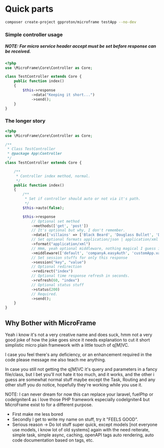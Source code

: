 # Quick parts

```bash
composer create-project gpproton/microframe testApp --no-dev
```

### Simple controller usage

##### NOTE: For micro service header accept must be set before response can be received.

```php
<?php
use \MicroFrame\Core\Controller as Core;

class TestController extends Core {
    public function index()
    {
        $this->response
            ->data("Keeping it short...")
            ->send();
    }
}
```

### The longer story

```php
<?php
use \MicroFrame\Core\Controller as Core;

/**
 * Class TestController
 * @package App\Controller
 */
class TestController extends Core {

    /**
     * Controller index method, normal.
     */
    public function index()
    {
        /**
         * Set if controller should auto or not via it's path.
         */
        $this->auto(false);

        $this->response
            // Optional set method
            ->methods(['get', 'post'])
            // It's optional but why, I don't remember.
            ->data(['villains' => ['Black Beard', 'Douglass Bullet', 'D Rocks', 'Im Sama']])
            // Set optional formats application/json | application/xml no etc for now.
            ->format("application/xml")
            // Hmm, yeah optional middleware, nothing magical I guess if they all return true.
            ->middleware(['default', 'companyA.easyAuth', 'customApp.validation'])
            // Set session stuffs for only this response
            ->session("key", "value")
            // Optional redirection
            ->redirect("index")
            // Optional time response refresh in seconds.
            ->refresh(60, "index")
            // Optional status stuff
            ->status(200)
            // Required.
            ->send();
    }
}
```

## Why Bother with MicroFrame

Yeah i know it's not a very creative name and does suck, hmm not a very good joke of how the joke goes since it needs explanation to cut it short simplistic micro plain framework with a little touch of q[M]VC.

I case you feel there's any deficiency, or an enhancement required in the code please message me also teach me anything.

In case you still not getting the q[M]VC it's query and parameters in a fancy file/class, but I bet you'll not hate it too much, and it works, and the other i guess are somewhat normal stuff maybe except the Task, Routing and any other stuff you do notice, hopefully they're working while you use it.

NOTE: I can never dream for now this can replace your laravel, fuelPhp or codeIgniter4 as i love those PHP framework especially codeIgniter4 but MicroFrame exist to for a different purpose.

* First make me less bored
* Secondly I get to write my name on stuff, try it "FEELS GOOD".
* Serious reason -> Do lot stuff super quick, except models [not everyone use models, i know lot of old systems] again with the need reiterate, simple task, simple async, caching, openAPI tags auto rendering, auto code documentation based on tags, etc.

